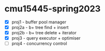 # cmu15445-spring2023

- [x] proj1 - buffer pool manager
- [x] proj2a - b+ tree find + insert
- [x] proj2b - b+ tree delete + iterator
- [x] proj3 - query executor + optimiser
- [ ] proj4 - concurrency control
